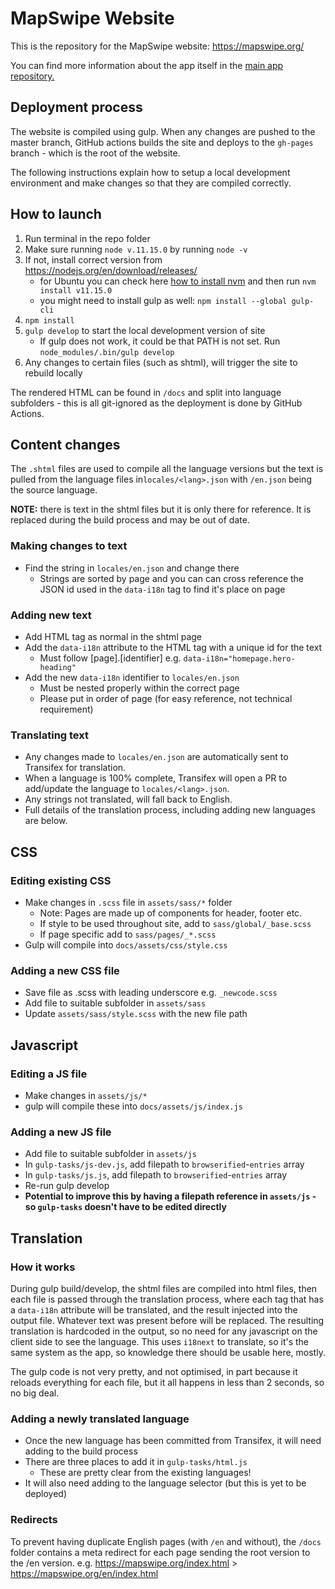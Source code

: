 # MapSwipe Website
This is the repository for the MapSwipe website: https://mapswipe.org/

You can find more information about the app itself in the [main app repository.](https://github.com/mapswipe/mapswipe)

## Deployment process
The website is compiled using gulp. When any changes are pushed to the master branch, GitHub actions builds the site and deploys to the `gh-pages` branch - which is the root of the website.

The following instructions explain how to setup a local development environment and make changes so that they are compiled correctly.

## How to launch
1. Run terminal in the repo folder
2. Make sure running `node v.11.15.0` by running `node -v`
3. If not, install correct version from https://nodejs.org/en/download/releases/
   * for Ubuntu you can check here [how to install nvm](https://github.com/nvm-sh/nvm) and then run `nvm install v11.15.0`
   * you might need to install gulp as well: `npm install --global gulp-cli`
4. `npm install`
6. `gulp develop` to start the local development version of site 
   * If gulp does not work, it could be that PATH is not set. Run `node_modules/.bin/gulp develop`
7. Any changes to certain files (such as shtml), will trigger the site to rebuild locally

The rendered HTML can be found in `/docs` and split into language subfolders - this is all git-ignored as the deployment is done by GitHub Actions.

## Content changes
The `.shtml` files are used to compile all the language versions but the text is pulled from the language files in`locales/<lang>.json` with `/en.json` being the source language.

**NOTE:** there is text in the shtml files but it is only there for reference. It is replaced during the build process and may be out of date.

### Making changes to text
- Find the string in `locales/en.json` and change there
	- Strings are sorted by page and you can can cross reference the JSON id used in the `data-i18n` tag to find it's place on page

### Adding new text
- Add HTML tag as normal in the shtml page
- Add the `data-i18n` attribute to the HTML tag with a unique id for the text
	-  Must follow [page].[identifier] e.g. `data-i18n="homepage.hero-heading"`
- Add the new `data-i18n` identifier to `locales/en.json`
	- Must be nested properly within the correct page
	- Please put in order of page (for easy reference, not technical requirement)

### Translating text
- Any changes made to `locales/en.json` are automatically sent to Transifex for translation.
- When a language is 100% complete, Transifex will open a PR to add/update the language to `locales/<lang>.json`.
- Any strings not translated, will fall back to English.
- Full details of the translation process, including adding new languages are below.

## CSS
### Editing existing CSS
- Make changes in `.scss` file in `assets/sass/*` folder
  - Note: Pages are made up of components for header, footer etc.
  - If style to be used throughout site, add to `sass/global/_base.scss`
  - If page specific add to `sass/pages/_*.scss`
- Gulp will compile into `docs/assets/css/style.css`

### Adding a new CSS file
- Save file as .scss with leading underscore e.g. `_newcode.scss`
- Add file to suitable subfolder in `assets/sass`
- Update `assets/sass/style.scss` with the new file path

## Javascript
### Editing a JS file
- Make changes in `assets/js/*`
- gulp will compile these into `docs/assets/js/index.js`

### Adding a new JS file
- Add file to suitable subfolder in `assets/js`
- In `gulp-tasks/js-dev.js`, add filepath to `browserified`-`entries` array
- In `gulp-tasks/js.js`, add filepath to `browserified`-`entries` array
- Re-run gulp develop
- **Potential to improve this by having a filepath reference in `assets/js` - so `gulp-tasks` doesn't have to be edited directly**

## Translation 
### How it works
During gulp build/develop, the shtml files are compiled into html files, then each file is passed through the translation process, where each tag that has a `data-i18n` attribute will be translated, and the result injected into the output file. Whatever text was present before will be replaced.
The resulting translation is hardcoded in the output, so no need for any javascript on the client side to see the language.
This uses `i18next` to translate, so it's the same system as the app, so knowledge there should be usable here, mostly.

The gulp code is not very pretty, and not optimised, in part because it reloads everything for each file, but it all happens in less than 2 seconds, so no big deal.

### Adding a newly translated language
- Once the new language has been committed from Transifex, it will need adding to the build process
- There are three places to add it in `gulp-tasks/html.js`
	- These are pretty clear from the existing languages!
- It will also need adding to the language selector (but this is yet to be deployed)

### Redirects
To prevent having duplicate English pages (with `/en` and without), the `/docs` folder contains a meta redirect for each page sending the root version to the /en version. e.g. https://mapswipe.org/index.html > https://mapswipe.org/en/index.html